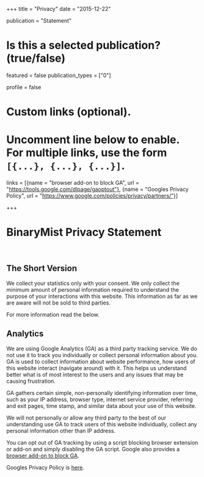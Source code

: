 +++
title = "Privacy"
date = "2015-12-22"

publication = "Statement"

# Is this a selected publication? (true/false)
featured = false
publication_types = ["0"]

profile = false

# Custom links (optional).
#   Uncomment line below to enable. For multiple links, use the form `[{...}, {...}, {...}]`.
links = [{name = "browser add-on to block GA", url = "https://tools.google.com/dlpage/gaoptout"}, {name = "Googles Privacy Policy", url = "https://www.google.com/policies/privacy/partners/"}]

+++

# BinaryMist Privacy Statement

<br>

## The Short Version

We collect your statistics only with your consent. We only collect the minimum amount of personal information required to understand the purpose of your interactions with this website. This information as far as we are aware will not be sold to third parties.

For more information read the below.

## Analytics

We are using Google Analytics (GA) as a third party tracking service. We do not use it to track you individually or collect personal information about you. GA is used to collect information about website performance, how users of this website interact (navigate around) with it. This helps us understand better what is of most interest to the users and any issues that may be causing frustration.

GA gathers certain simple, non-personally identifying information over time, such as your IP address, browser type, internet service provider, referring and exit pages, time stamp, and similar data about your use of this website.

We will not personally or allow any third party to the best of our understanding use GA to track users of this website individually, collect any personal information other than IP address.

You can opt out of GA tracking by using a script blocking browser extension or add-on and simply disabling the GA script. Google also provides a [browser add-on to block GA](https://tools.google.com/dlpage/gaoptout).

Googles Privacy Policy is [here](https://www.google.com/policies/privacy/partners/).
